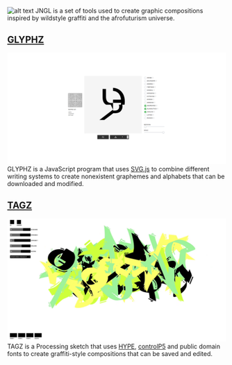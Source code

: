 ![alt text](https://i.imgur.com/TIibORb.png)
JNGL is a set of tools used to create graphic compositions inspired by wildstyle graffiti and the afrofuturism universe.

## [GLYPHZ](/GLYPHZ)
![TAGZ SCREENSHOT](/GLYPHZ/glyphz_screenshot.png)
GLYPHZ is a JavaScript program that uses [SVG.js](https://svgjs.com/docs/3.0/) to combine different writing systems to create nonexistent graphemes and alphabets that can be downloaded and modified.

## [TAGZ](/TAGZ)
![TAGZ SCREENSHOT](/TAGZ/tagz_screenshot.png)
TAGZ is a Processing sketch that uses [HYPE](https://www.hypeframework.com/), [controlP5](http://www.sojamo.de/libraries/controlP5/) and public domain fonts to create graffiti-style compositions that can be saved and edited.
